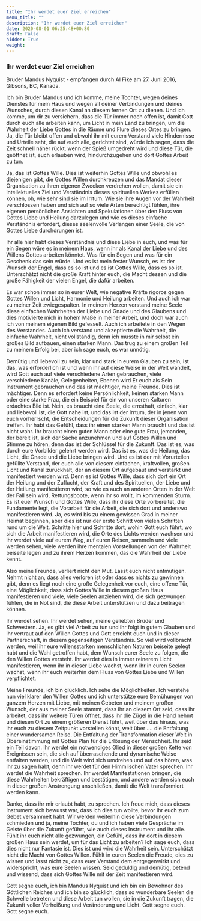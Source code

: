 ```yaml
---
title: "Ihr werdet euer Ziel erreichen"
menu_title: ""
description: "Ihr werdet euer Ziel erreichen"
date: 2020-08-01 06:25:48+00:80
draft: False
hidden: True
weight:
---
```

### Ihr werdet euer Ziel erreichen

Bruder Mandus Nyquist - empfangen durch Al Fike am 27. Juni 2016, Gibsons, BC, Kanada.

Ich bin Bruder Mandus und ich komme, meine Tochter, wegen deines Dienstes für mein Haus und wegen all deiner Verbindungen und deines Wunsches, durch diesen Kanal an diesem fernen Ort zu dienen. Und ich komme, um dir zu versichern, dass die Tür immer noch offen ist, damit Gott durch euch alle arbeiten kann, um Licht in mein Land zu bringen, um die Wahrheit der Liebe Gottes in die Räume und Flure dieses Ortes zu bringen. Ja, die Tür bleibt offen und obwohl ihr mit eurem Verstand viele Hindernisse und Urteile seht, die auf euch alle, gerichtet sind, würde ich sagen, dass die Zeit schnell näher rückt, wenn der Spieß umgedreht wird und diese Tür, die geöffnet ist, euch erlauben wird, hindurchzugehen und dort Gottes Arbeit zu tun.  

Ja, das ist Gottes Wille. Dies ist weiterhin Gottes Wille und obwohl es diejenigen gibt, die Gottes Willen durchkreuzen und das Mandat dieser Organisation zu ihren eigenen Zwecken verdrehen wollen, damit sie ein intellektuelles Ziel und Verständnis dieses spirituellen Werkes erfüllen können, oh, wie sehr sind sie im Irrtum. Wie sie ihre Augen vor der Wahrheit verschlossen haben und sich auf so viele Arten berechtigt fühlen, ihre eigenen persönlichen Ansichten und Spekulationen über den Fluss von Gottes Liebe und Heilung darzulegen und wie es dieses einfache Verständnis erfordert, dieses seelenvolle Verlangen einer Seele, die von Gottes Liebe durchdrungen ist.  

Ihr alle hier habt dieses Verständnis und diese Liebe in euch, und was für ein Segen wäre es in meinem Haus, wenn ihr als Kanal der Liebe und des Willens Gottes arbeiten könntet. Was für ein Segen und was für ein Geschenk das sein würde. Und es ist mein fester Wunsch, es ist der Wunsch der Engel, dass es so ist und es ist Gottes Wille, dass es so ist. Unterschätzt nicht die große Kraft hinter euch, die Macht dessen und die große Fähigkeit der vielen Engel, die dafür arbeiten.  

Es war schon immer so in eurer Welt, wie negative Kräfte rigoros gegen Gottes Willen und Licht, Harmonie und Heilung arbeiten. Und auch ich war zu meiner Zeit zwiegespalten. In meinem Herzen verstand meine Seele diese einfachen Wahrheiten der Liebe und Gnade und des Glaubens und dies motivierte mich in hohem Maße in meiner Arbeit, und doch war auch ich von meinem eigenen Bild gefesselt. Auch ich arbeitete in den Wegen des Verstandes. Auch ich verstand und akzeptierte die Wahrheit, die einfache Wahrheit, nicht vollständig, denn ich musste in mir selbst ein großes Bild aufbauen, einen starken Mann. Das trug zu einem großen Teil zu meinem Erfolg bei, aber ich sage euch, es war unnötig.   

Demütig und liebevoll zu sein, klar und stark in eurem Glauben zu sein, ist das, was erforderlich ist und wenn ihr auf diese Weise in der Welt wandelt, wird Gott euch auf viele verschiedene Arten gebrauchen, viele verschiedene Kanäle, Gelegenheiten, Ebenen wird Er euch als Sein Instrument gebrauchen und das ist mächtiger, meine Freunde. Dies ist mächtiger. Denn es erfordert keine Persönlichkeit, keinen starken Mann oder eine starke Frau, die ein Beispiel für ein von unseren Kulturen erdachtes Bild ist. Nein, es braucht eine Seele, die ernsthaft, einfach, klar und liebevoll ist, die Gott nahe ist, und das ist der Irrtum, der in jenen von euch vorherrscht, die Entscheidungen für die Zukunft dieser Organisation treffen.  Ihr habt das Gefühl, dass ihr einen starken Mann braucht und das ist nicht wahr. Ihr braucht einen guten Mann oder eine gute Frau, jemanden, der bereit ist, sich der Sache anzunehmen und auf Gottes Willen und Stimme zu hören, denn das ist der Schlüssel für die Zukunft. Das ist es, was durch eure Vorbilder gelehrt werden wird. Das ist es, was die Heilung, das Licht, die Gnade und die Liebe bringen wird. Und es ist der mit Vorurteilen gefüllte Verstand, der euch alle von diesem einfachen, kraftvollen, großen Licht und Kanal zurückhält, der an diesem Ort aufgebaut und verstärkt und manifestiert werden wird. Denn es ist Gottes Wille, dass sich dort ein Ort der Heilung und der Zuflucht, der Kraft und des Spirituellen, der Liebe und der Heilung manifestieren wird, so wie es auch an anderen Orten in der Welt der Fall sein wird, Rettungsboote, wenn ihr so wollt, im kommenden Sturm. Es ist euer Wunsch und Gottes Wille, dass ihr diese Orte vorbereitet, die Fundamente legt, die Vorarbeit für die Arbeit, die sich dort und anderswo manifestieren wird. Ja, es wird bis zu einem gewissen Grad in meiner Heimat beginnen, aber dies ist nur der erste Schritt von vielen Schritten rund um die Welt. Schritte hier und Schritte dort, wohin Gott euch führt, wo sich die Arbeit manifestieren wird, die Orte des Lichts werden wachsen und ihr werdet viele auf eurem Weg, auf euren Reisen, sammeln und viele werden sehen, viele werden ihre mentalen Vorstellungen von der Wahrheit beiseite legen und zu ihrem Herzen kommen, das die Wahrheit der Liebe kennt.

Also meine Freunde, verliert nicht den Mut. Lasst euch nicht entmutigen. Nehmt nicht an, dass alles verloren ist oder dass es nichts zu gewinnen gibt, denn es liegt noch eine große Gelegenheit vor euch, eine offene Tür, eine Möglichkeit, dass sich Gottes Wille in diesem großen Haus manifestieren und viele, viele Seelen anziehen wird, die sich gezwungen fühlen, die in Not sind, die diese Arbeit unterstützen und dazu beitragen können.   

Ihr werdet sehen. Ihr werdet sehen, meine geliebten Brüder und Schwestern. Ja, es gibt viel Arbeit zu tun und ihr folgt in gutem Glauben und ihr vertraut auf den Willen Gottes und Gott erreicht euch und in dieser Partnerschaft, in diesem gegenseitigen Verständnis. So viel wird vollbracht werden, weil ihr eure willensstarken menschlichen Naturen beiseite gelegt habt und die Wahl getroffen habt, dem Wunsch eurer Seele zu folgen, die den Willen Gottes versteht. Ihr werdet dies in immer reinerem Licht manifestieren, wenn ihr in dieser Liebe wachst, wenn ihr in euren Seelen wachst, wenn ihr euch weiterhin dem Fluss von Gottes Liebe und Willen verpflichtet.

Meine Freunde, ich bin glücklich. Ich sehe die Möglichkeiten. Ich verstehe nun viel klarer den Willen Gottes und ich unterstütze eure Bemühungen von ganzem Herzen mit Liebe, mit meinen Gebeten und meinem großen Wunsch, der aus meiner Seele stammt, dass ihr an diesem Ort seid, dass ihr arbeitet, dass ihr weitere Türen öffnet, dass ihr die Zügel in die Hand nehmt und diesen Ort zu einem größeren Dienst führt, weit über das hinaus, was ihr euch zu diesem Zeitpunkt vorstellen könnt, weit über .... die Entfaltung einer wundersamen Reise. Die Entfaltung der Transformation dieser Welt in Übereinstimmung mit Gottes Plan für die Erlösung der Menschheit. Ihr seid ein Teil davon. Ihr werdet ein notwendiges Glied in dieser großen Kette von Ereignissen sein, die sich auf überraschende und dynamische Weise entfalten werden, und die Welt wird sich umdrehen und auf das hören, was ihr zu sagen habt, denn ihr werdet für den Himmlischen Vater sprechen. Ihr werdet die Wahrheit sprechen. Ihr werdet Manifestationen bringen, die diese Wahrheiten bekräftigen und bestätigen, und andere werden sich euch in dieser großen Anstrengung anschließen, damit die Welt transformiert werden kann.   

Danke, dass ihr mir erlaubt habt, zu sprechen. Ich freue mich, dass dieses Instrument sich bewusst war, dass ich dies tun wollte, bevor ihr euch zum Gebet versammelt habt. Wir werden weiterhin diese Verbindungen schmieden und ja, meine Tochter, du und ich haben viele Gespräche im Geiste über die Zukunft geführt, wie auch dieses Instrument und ihr alle. Fühlt ihr euch nicht alle gezwungen, ein Gefühl, dass ihr dort in diesem großen Haus sein werdet, um für das Licht zu arbeiten? Ich sage euch, dass dies nicht nur Fantasie ist. Dies ist und wird die Wahrheit sein. Unterschätzt nicht die Macht von Gottes Willen.  Fühlt in euren Seelen die Freude, dies zu wissen und lasst nicht zu, dass euer Verstand dem entgegenwirkt und widerspricht, was eure Seelen wissen. Seid geduldig und demütig, betend und wissend, dass sich Gottes Wille mit der Zeit manifestieren wird.   

Gott segne euch, ich bin Mandus Nyquist und ich bin ein Bewohner des Göttlichen Reiches und ich bin so glücklich, dass so wunderbare Seelen die Schwelle betreten und diese Arbeit tun wollen, sie in die Zukunft tragen, die Zukunft voller Verheißung und Veränderung und Licht. Gott segne euch. Gott segne euch.
